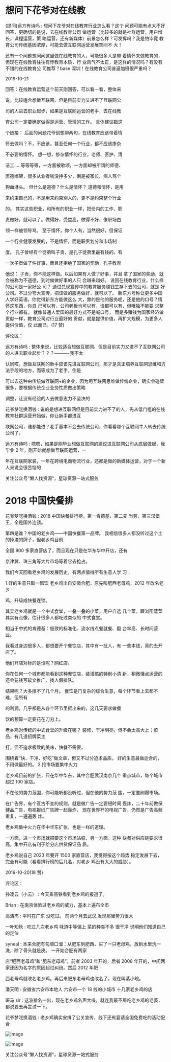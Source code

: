 # 想问下花爷对在线教

(提问)远方有诗吗 : 想问下花爷对在线教育行业怎么看？这个 问题可能有点大不好回答，更确切的是说，去在线教育公司 做运营（比较多的就是社群运营，用户增长，课程运营，策 略运营，还有新媒体）前景怎么样？可发挥吗？我是怕毕竟 教育公司传统基因浓厚，可能去做互联网运营发展空间不 大！

还有一个问题想问问这里做在线教育的人，可能很多人是带 着情怀来做教育的，但现在在线教育往往有悖教育本质，行 业风气不太正，是这样的情况吗？有没有不错的在线教育公 司推荐？base 深圳！在线教育公司普遍加班很严重吗？

2019-10-21

回答：在线教育运营这个前天刚回答，可以看一看，整体来

说，比较适合想做互联网、但是目前实力又进不了互联网公

司的人进去职业起步，如果是互联网运营的老手，去在线教

育公司一定要确定做得是运营、管理的工作。 具体建议戳这

个链接： 后面的问题花爷倒想聊两句，在线教育应该带着情

怀去做吗？不，不应该，甚至任何一个行业，都不应该掺杂

不必要的情怀。 想一想，掺杂情怀的行业，老师、医护、清

洁工…..等等等等，一方面被歌颂，一方面却被所谓的师德、

医德绑架，很多从业者钱没挣多少，倒是被家长、病人骂个

狗血淋头。 但什么是道德？什么是情怀？ 道德和情怀，是用

来约束自己的，不是用来约束别人的，更不是约束整个行业

的。 其实这些职业，和所有的职业一样，把份内的工作、职

责做好，就可以了。做得好，受益高，做得不好，像职场白

领一样被领导骂。 至于情怀，你个人有，当然很好，但保证

一个行业健康发展的，不是情怀，而是职责划分和市场制

度。 孔子曾经有个徒弟叫子贡，是孔子徒弟里最有钱的。有

一次子贡做了件好事，而且还拒绝了国家的奖励，孔子教育

他说： 子贡，你不能这样做。以后如果有人做了好事，并且 拿了国家的奖励，就会被称为不道德，到时候做好事的人只 会越来越好。 说回在线教育行业，什么样的公司是一家好公 司？ 通过兑现宣传中的教育服务赚钱生存下去的公司，就是 好公司。不过分夸大宣传，把该做的服务做好，就可以了。 新东方号称让更多中国人学好英语，你觉得新东方能做这么 大，靠的是他的服务呢，还是他的口号？情怀这东西，你自 己可以有，公司老板也可以有，谁都可以有，但唯独不能要 求整个行业都有。 就像普通人爱国的最好方式不是喊口号， 而是多赚钱为国家经济做贡献一样，教育公司对行业最好的 贡献，就是提供价值，再扩大规模，为更多人提供价值，仅 此而已。(17 赞)

评论区：

远方有诗吗 : 整体来说，比较适合想做互联网、但是目前实力又进不了互联网公司的人进去职业起步？？？———-我不太

认同哎，想做互联网的新手应该先进互联网公司，那才是真正培养互联网思维和方法手段的地方，而等成为了老手，倒是

可以去这种由传统做互联网+的企业，因为用互联网思维做传统企业，确实会碰壁很多，要根据传统企业业务性质做出策略

调整，让没有经验的人去做意志力不坚决的

花爷梦呓换酒钱 : 说的是想进互联网但是目前实力进不了的人，先从低门槛的在线教育社群运营开始做，你让新手都进互

联网公司，谁都能进？老手基本不会去传统公司，你看看哪个互联网牛人转去传统公司了。

远方有诗吗 : 嗯嗯，如果是刚毕业想做互联网的建议进互联网公司从底层做起，我毕业 2 年，刚开始就想做互联网运营，一

年在互联网家装，一年在跨境电商物流行业，还都是做的新媒体运营，对于一个新人来说会很苦恼的

关注公众号"懒人找资源"，星球资源一站式服务

# 2018 中国快餐排

花爷梦呓换酒钱 : 2018 中国快餐排行榜，第一肯德基，第二麦 当劳，第三汉堡王，全是国外连锁。

第四是谁？中国的老乡鸡——中国快餐第一品牌。 我相信很多人都没听过这个土的掉渣的牌子，但老乡鸡目前

全国 800 多家直营店了，而且现在只是在华东华中开店，还有

京津冀、珠三角等大片市场等着它去抢占。

我们今天回看老乡鸡的发展历史，有两点值得所有生意人学 习：

1.好的生意只取一瓢饮 老乡鸡出自安徽合肥，原先叫肥西老母鸡，2012 年改名老乡

鸡，升级成快餐连锁。

其实老乡鸡就是一个中式食堂，一叠一叠的小菜，用户自选 几个菜，跟浏阳蒸菜其实有点像，估计很多人都吃过类似的 中式食堂。

相当于中式的肯德基：极致的标准化、流水线点餐就餐、翻 台率高、长时间营业。

我看过身边很多人，都想要开个餐饮店，其中有一批人，有 一些本钱，真的去开店了。

他们开店对标的是谁呢？网红店。

你在任何一个城市都能看到这种餐饮店，装潢搞的特别小清 新，稍微懂点运营的还会花钱写软文推广、找人假排队。

结果呢？大多撑不了几个月。 餐饮是门复杂的综合生意，每个环节看上去都不难，但所有

的利润，几乎都是从各个环节里抠出来的，这几天要求做餐

饮的预算一定要花在刀刃上。

老乡鸡对传统的中式食堂的升级在哪？ 装修，干净明亮，但不会太高大上；菜品，有几道招牌菜主

打，但不追求极致的美味，快餐不需要。

围绕着“快、干净、好吃”做文章，但又不过分追求品质。 好的生意最做适合的，不用做最好的。 2.抢市场要集中火力

老乡鸡目前的扩张，只在华中华东，其中合肥武汉南京几个 重点城市，每个城市超过 100 家店。

不在他的势力范围，你可能听都没听过，但在他的势力范 围，一定要刷爆市场。

在广告界，有个亘古不变的规则，就是做广告一定要短时间 轰炸，二十年前做保健品广告，电视报纸广告牌一起轰炸， 现在世界杯的电视广告，仍然是广告高频重复，一遍遍轰 炸。

老乡鸡集中火力在华中华东扩张，也是一样的道理。

一方面，进一个市场就把要这个市场站稳，另一方面，这种 快餐对供应链要求很高，集中开店有利于给分店供货保证品 质。

老乡鸡说自己 2023 年要开 1500 家直营店，我觉得按这个趋势 稳定发展下去，完全有可能（看看排行榜的后几名，对老乡 鸡没有太大的威胁）。

2019-10-20(18 赞)

评论区：

孙凌云（小云） : 今天乘高铁看到老乡鸡的报道了。

Brian : 在南京体验过老乡鸡的威力，基本上遍布全市

高涛杰 : 平时在广东 没吃过。 前两个月去武汉,发现那里势力很大

一叶知秋 : 吃过几次老乡鸡 味道中等偏上 菜的种类不多 很干净 说明他们知道自己的定位

syneal : 本来合肥有句顺口溜：从肥东到肥西，买了一只老母鸡，放到水里洗一洗，除了骨头就是皮。 一开始合肥有两家

店“肥西老母鸡”和“肥东老母鸡”，前者 2003 年开的，后者 2008 年开的，中间两家还因为名字的原因起过纠纷。然后 2012 年肥

西老母鸡就改名老乡鸡。再后来肥东老母鸡也改名了，现在叫蒸小皖。

潘天明 : 安徽省六安市本地人 六安市一个 18 线的小城市 十几家老乡鸡的店

斑马 sir : 这波排名一出，现在老乡鸡名声大噪，就连我最不屑吃老乡鸡的老婆，都说要去再尝试一下。

花爷梦呓换酒钱 : 老乡鸡确实安排了公关宣传，线下还有宴请全国免费吃的活动配合

![image](img/Image_038.png)

![image](img/Image_039.png)

关注公众号"懒人找资源"，星球资源一站式服务